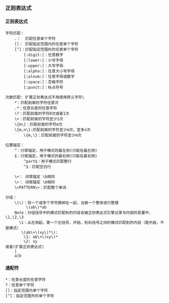 ### 正则表达式
#### 正则表达式
    字符匹配：
        .：  匹配任意单个字符
        []： 匹配指定范围内的任意单个字符
        [^]：匹配指定范围外的任意单个字符
            [:digit:]：任意数字
            [:lower:]：小写字母
            [:upper:]：大写字母
            [:alpha:]：任意大小写字母
            [:alnum:]：任意字母或数字
            [:space:]：空格字符
            [:punct:]：标点符号

    次数匹配: 扩展正则表达式不用使用转义字符\
        *：匹配前面的字符任意次
        .*：任意长度的任意字符
        \?：匹配前面的字符0次或者1次
        \+：匹配前面的字符至少1次
        \{m\}：匹配前面的字符m次
        \{m,n\}:匹配前面的字符至少m次，至多n次
            \{m,\}：匹配前面的字符至少m次
    
    位置锚定：
        ^：行首锚定，用于模式的最左侧(只能在最左侧)
        $：行尾锚定，用于模式的最右侧(只能在最右侧)
            ^part$：用于模式匹配整行
            ^$：匹配空白行
        
        \<： 词首锚定 \b相同 
        \>： 词尾锚定 \b相同
        \<PATTERN\>：匹配整个单词
    
    分组：
        \(\)：将一个或多个字符捆绑在一起，当做一个整体进行整理
             \(ab\)*ab
        Note：分组括号中的模式匹配到的内容会被正则表达式引擎记录与内部的变量中，\1,\2,\3
          \1：从左侧起，第一个左括号，开始，到右括号之间的模式匹配到的内容（是内容，不是模式）
           \(ab\+\(xy\)*\):
            \1: ab\+\(xy\)*
            \2: xy
    或者(扩展正则表达式)
        |
        a|b


#### 通配符
    *：任意长度的任意字符
    ?：任意单个字符
    []：指定范围内单个字符
    [^]：指定范围外的单个字符


        
